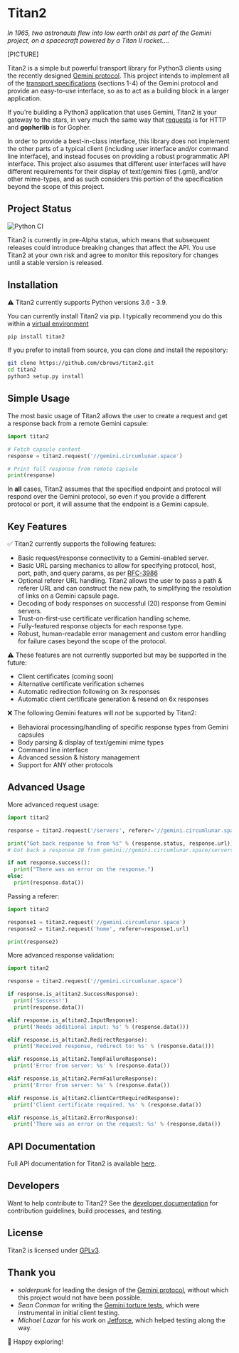 # Titan2
*In 1965, two astronauts flew into low earth orbit as part of the Gemini project, on a spacecraft powered by a Titan II rocket....* 

[PICTURE]

Titan2 is a simple but powerful transport library for Python3 clients using the recently designed [Gemini protocol](https://gemini.circumlunar.space/). This project intends to implement all of the [transport specifications](https://gemini.circumlunar.space/docs/specification.html) (sections 1-4) of the Gemini protocol and provide an easy-to-use interface, so as to act as a building block in a larger application.

If you're building a Python3 application that uses Gemini, Titan2 is your gateway to the stars, in very much the same way that [requests](https://requests.readthedocs.io/en/master/) is for HTTP and **gopherlib** is for Gopher.

In order to provide a best-in-class interface, this library does not implement the other parts of a typical client (including user interface and/or command line interface), and instead focuses on providing a robust programmatic API interface.  This project also assumes that different user interfaces will have different requirements for their display of text/gemini files (.gmi), and/or other mime-types, and as such considers this portion of the specification beyond the scope of this project.

## Project Status
![Python CI](https://github.com/cbrews/titan2/workflows/Python%20CI/badge.svg)

Titan2 is currently in pre-Alpha status, which means that subsequent releases could introduce breaking changes that affect the API.  You use Titan2 at your own risk and agree to monitor this repository for changes until a stable version is released.

## Installation
⚠ Titan2 currently supports Python versions 3.6 - 3.9.

You can currently install Titan2 via pip.  I typically recommend you do this within a [virtual environment](https://packaging.python.org/guides/installing-using-pip-and-virtual-environments/)

```bash
pip install titan2
```

If you prefer to install from source, you can clone and install the repository:

```bash
git clone https://github.com/cbrews/titan2.git
cd titan2
python3 setup.py install
```

## Simple Usage
The most basic usage of Titan2 allows the user to create a request and get a response back from a remote Gemini capsule:
```python
import titan2

# Fetch capsule content
response = titan2.request('//gemini.circumlunar.space')

# Print full response from remote capsule
print(response)
```

In **all** cases, Titan2 assumes that the specified endpoint and protocol will respond over the Gemini protocol, so even if you provide a different protocol or port, it will assume that the endpoint is a Gemini capsule.

## Key Features
✅ Titan2 currently supports the following features:
* Basic request/response connectivity to a Gemini-enabled server.
* Basic URL parsing mechanics to allow for specifying protocol, host, port, path, and query params, as per [RFC-3986](https://tools.ietf.org/html/rfc3986)
* Optional referer URL handling.  Titan2 allows the user to pass a path & referer URL and can construct the new path, to simplifying the resolution of links on a Gemini capsule page.
* Decoding of body responses on successful (20) response from Gemini servers.
* Trust-on-first-use certificate verification handling scheme.
* Fully-featured response objects for each response type.
* Robust, human-readable error management and custom error handling for failure cases beyond the scope of the protocol.

⚠ These features are not currently supported but may be supported in the future:
* Client certificates (coming soon)
* Alternative certificate verification schemes
* Automatic redirection following on 3x responses
* Automatic client certificate generation & resend on 6x responses

❌ The following Gemini features will *not* be supported by Titan2:
* Behavioral processing/handling of specific response types from Gemini capsules
* Body parsing & display of text/gemini mime types
* Command line interface
* Advanced session & history management
* Support for ANY other protocols

## Advanced Usage
More advanced request usage:

```python
import titan2

response = titan2.request('/servers', referer='//gemini.circumlunar.space:1965')

print("Got back response %s from %s" % (response.status, response.url))
# Got back a response 20 from gemini://gemini.circumlunar.space/servers

if not response.success():
  print("There was an error on the response.")
else:
  print(response.data())
```

Passing a referer:
```python
import titan2

response1 = titan2.request('//gemini.circumlunar.space')
response2 = titan2.request('home', referer=response1.url)

print(response2)
```

More advanced response validation:
```python
import titan2

response = titan2.request('//gemini.circumlunar.space')

if response.is_a(titan2.SuccessResponse):
  print('Success!')
  print(response.data())

elif response.is_a(titan2.InputResponse):
  print('Needs additional input: %s' % (response.data()))

elif response.is_a(titan2.RedirectResponse):
  print('Received response, redirect to: %s' % (response.data()))

elif response.is_a(titan2.TempFailureResponse):
  print('Error from server: %s' % (response.data())

elif response.is_a(titan2.PermFailureResponse):
  print('Error from server: %s' % (response.data())

elif response.is_a(titan2.ClientCertRequiredResponse):
  print('Client certificate required. %s' % (response.data())

elif response.is_a(titan2.ErrorResponse):
  print('There was an error on the request: %s' % (response.data())
```

## API Documentation
Full API documentation for Titan2 is available [here](./docs/api.md).

## Developers
Want to help contribute to Titan2?  See the [developer documentation](./docs/developer.md) for contribution guidelines, build processes, and testing.

## License
Titan2 is licensed under [GPLv3](./LICENSE).

## Thank you
* *solderpunk* for leading the design of the [Gemini protocol](https://gemini.circumlunar.space/docs/specification.html), without which this project would not have been possible.
* *Sean Conman* for writing the [Gemini torture tests](gemini://gemini.conman.org/test/torture), which were instrumental in initial client testing.
* *Michael Lazar* for his work on [Jetforce](https://github.com/michael-lazar/jetforce), which helped testing along the way.

🔭 Happy exploring!